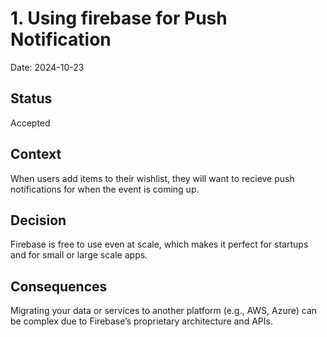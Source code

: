 # 1. Using firebase for Push Notification

Date: 2024-10-23

## Status

Accepted

## Context

When users add items to their wishlist, they will want to recieve push notifications for when the event is coming up.

## Decision
Firebase is free to use even at scale, which makes it perfect for startups and for small or large scale apps.

## Consequences
Migrating your data or services to another platform (e.g., AWS, Azure) can be complex due to Firebase’s proprietary architecture and APIs.

